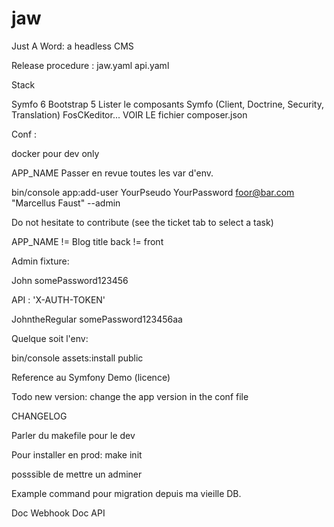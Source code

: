 # jaw
Just A Word: a headless CMS

Release procedure
: jaw.yaml
api.yaml

Stack

Symfo 6
Bootstrap 5
Lister le composants Symfo (Client, Doctrine, Security, Translation)
FosCKeditor...
VOIR LE fichier composer.json

Conf :

docker pour dev only

APP_NAME
Passer en revue toutes les var d'env.


bin/console app:add-user YourPseudo YourPassword foor@bar.com "Marcellus Faust" --admin


Do not hesitate to contribute (see the ticket tab to select a task)


APP_NAME != Blog title
back != front

Admin fixture:

John
somePassword123456

API : 'X-AUTH-TOKEN'

JohntheRegular
somePassword123456aa

Quelque soit l'env:

bin/console assets:install public


Reference au Symfony Demo (licence)

Todo new version: change the app version in the conf file

CHANGELOG

Parler du makefile pour le dev

Pour installer en prod:
make init

posssible de mettre un adminer

Example command pour migration depuis ma vieille DB.

Doc Webhook
Doc API

